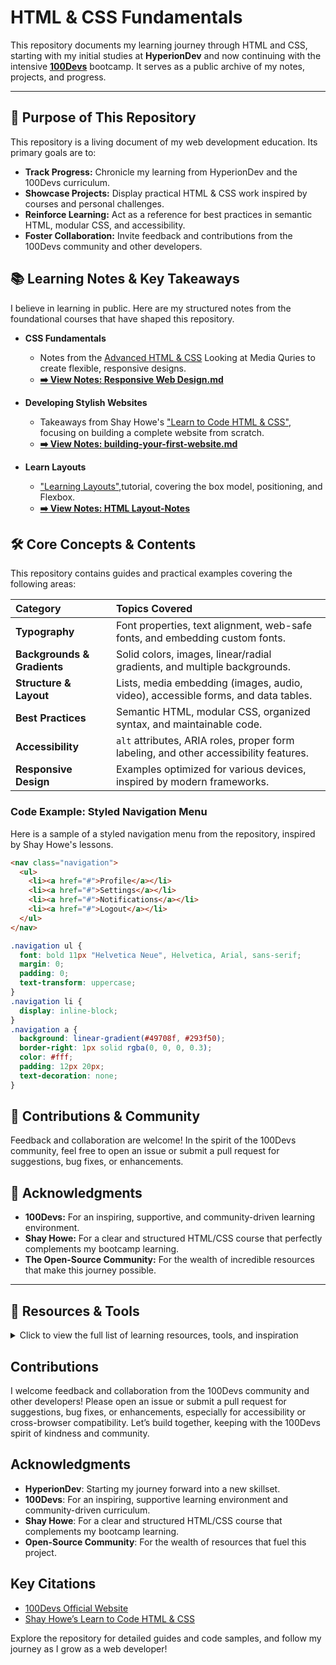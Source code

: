 # HTML & CSS Fundamentals

This repository documents my learning journey through HTML and CSS, starting with my initial studies at **HyperionDev** and now continuing with the intensive **[100Devs](https://100devs.org/)** bootcamp. It serves as a public archive of my notes, projects, and progress.

---

## 🎯 Purpose of This Repository

This repository is a living document of my web development education. Its primary goals are to:

- **Track Progress:** Chronicle my learning from HyperionDev and the 100Devs curriculum.
- **Showcase Projects:** Display practical HTML & CSS work inspired by courses and personal challenges.
- **Reinforce Learning:** Act as a reference for best practices in semantic HTML, modular CSS, and accessibility.
- **Foster Collaboration:** Invite feedback and contributions from the 100Devs community and other developers.

## 📚 Learning Notes & Key Takeaways

I believe in learning in public. Here are my structured notes from the foundational courses that have shaped this repository.

- **CSS Fundamentals**
  - Notes from the [Advanced HTML & CSS](https://learn.shayhowe.com/advanced-html-css/responsive-web-design/) Looking at Media Quries to create flexible, responsive designs.
  - **[➡️ View Notes: Responsive Web Design.md](HTML-CSS-Overview/<!>-advanced-html-&-css/responsive-web-design.md)**

- **Developing Stylish Websites**
  - Takeaways from Shay Howe's ["Learn to Code HTML & CSS"](https://learn.shayhowe.com/html-css/), focusing on building a complete website from scratch.
  - **[➡️ View Notes: building-your-first-website.md](develop-style-websites/building-your-first-website.md)**
 
- **Learn Layouts**
    -  ["Learning Layouts"](https://learnlayout.com/),tutorial, covering the box model, positioning, and Flexbox.
    - **[➡️ View Notes: HTML Layout-Notes](HTML-CSS-Overview/Learn-Layouts/Learn-Layout-Notes.md)**

## 🛠️ Core Concepts & Contents

This repository contains guides and practical examples covering the following areas:

| Category | Topics Covered |
| :--- | :--- |
| **Typography** | Font properties, text alignment, web-safe fonts, and embedding custom fonts. |
| **Backgrounds & Gradients** | Solid colors, images, linear/radial gradients, and multiple backgrounds. |
| **Structure & Layout** | Lists, media embedding (images, audio, video), accessible forms, and data tables. |
| **Best Practices** | Semantic HTML, modular CSS, organized syntax, and maintainable code. |
| **Accessibility** | `alt` attributes, ARIA roles, proper form labeling, and other accessibility features. |
| **Responsive Design** | Examples optimized for various devices, inspired by modern frameworks. |

### Code Example: Styled Navigation Menu

Here is a sample of a styled navigation menu from the repository, inspired by Shay Howe's lessons.

```html
<nav class="navigation">
  <ul>
    <li><a href="#">Profile</a></li>
    <li><a href="#">Settings</a></li>
    <li><a href="#">Notifications</a></li>
    <li><a href="#">Logout</a></li>
  </ul>
</nav>
````

```css
.navigation ul {
  font: bold 11px "Helvetica Neue", Helvetica, Arial, sans-serif;
  margin: 0;
  padding: 0;
  text-transform: uppercase;
}
.navigation li {
  display: inline-block;
}
.navigation a {
  background: linear-gradient(#49708f, #293f50);
  border-right: 1px solid rgba(0, 0, 0, 0.3);
  color: #fff;
  padding: 12px 20px;
  text-decoration: none;
}
```

## 🤝 Contributions & Community

Feedback and collaboration are welcome\! In the spirit of the 100Devs community, feel free to open an issue or submit a pull request for suggestions, bug fixes, or enhancements.

## 🙏 Acknowledgments

  - **100Devs:** For an inspiring, supportive, and community-driven learning environment.
  - **Shay Howe:** For a clear and structured HTML/CSS course that perfectly complements my bootcamp learning.
  - **The Open-Source Community:** For the wealth of incredible resources that make this journey possible.

-----

## 🔗 Resources & Tools

<details>
<summary><strong\>Click to view the full list of learning resources, tools, and inspiration</strong></summary>

### HTML & CSS Learning

  - [100Devs Official Website](https://100devs.org/): Community-driven bootcamp.
  - [Shay Howe’s Learn to Code HTML & CSS](https://learn.shayhowe.com/html-css/): Beginner-friendly course.
  - [MDN Web Docs](https://developer.mozilla.org/en-US/): Comprehensive HTML and CSS documentation.
  - [HTML Dog](http://www.htmldog.com/): Beginner-friendly tutorials.
  - [Opera Dev](http://dev.opera.com/): Developer resources.
  - [DevDocs](http://devdocs.io/): Quick reference for web technologies.

### Design Inspiration

  - [Dribbble](http://dribbble.com/): Creative design ideas.
  - [Premium Pixels](http://www.premiumpixels.com/): Free design resources.

### Frameworks & Style Guides

  - [Web Style Guide](http://webstyleguide.com/wsg3/index.html): Principles for effective web design.
  - [Bootstrap](https://getbootstrap.com/): Responsive framework for rapid development.
  - [Foundation](http://foundation.zurb.com/): Flexible framework for responsive sites.
  - [Skeleton](http://getskeleton.com/): Lightweight CSS framework.
  - [Google HTML/CSS Style Guide](https://google.github.io/styleguide/htmlcssguide.html): Best practices for clean code.
  - [GitHub Style Guide](https://github.com/styleguide/): Code styling standards.

### Icons

  - [Helveticons](http://helveticons.ch/): Premium icon sets.
  - [Yusuke Kamiyamane Icons](http://p.yusukekamiyamane.com/): Free icons.
  - [Pictos](http://pictos.cc/): Vector icon sets.
  - [The Noun Project](http://thenounproject.com/): Extensive icon library.
  - [Ionicons](http://ionicons.com/): Free, scalable icons.
  - [Silk Icons](https://www.google.com/search?q=http.famfamfam.com/lab/icons/silk/): Classic icon set.
  - [Picons](http://picons.me/): Premium icons for web design.

### Miscellaneous

  - [Colour Lovers](http://www.colourlovers.com/): Color palettes and inspiration.
  - [ColorHexa](https://www.colorhexa.com/): Color information and tools.
  - [Modernizr](http://modernizr.com/): Feature detection for browser compatibility.
  - [jQuery](http://jquery.com/): JavaScript library for DOM manipulation.
  - [Google Hosted Libraries](https://developers.google.com/speed/libraries/devguide): CDN for common libraries.
  - [Copy Paste Character](http://copypastecharacter.com/): Special characters for web design.

</details>


## Contributions
I welcome feedback and collaboration from the 100Devs community and other developers! Please open an issue or submit a pull request for suggestions, bug fixes, or enhancements, especially for accessibility or cross-browser compatibility. Let’s build together, keeping with the 100Devs spirit of kindness and community.

## Acknowledgments
- **HyperionDev**: Starting my journey forward into a new skillset.
- **100Devs**: For an inspiring, supportive learning environment and community-driven curriculum.
- **Shay Howe**: For a clear and structured HTML/CSS course that complements my bootcamp learning.
- **Open-Source Community**: For the wealth of resources that fuel this project.

## Key Citations
- [100Devs Official Website](https://100devs.org/)
- [Shay Howe’s Learn to Code HTML & CSS](https://learn.shayhowe.com/html-css/)

Explore the repository for detailed guides and code samples, and follow my journey as I grow as a web developer!


